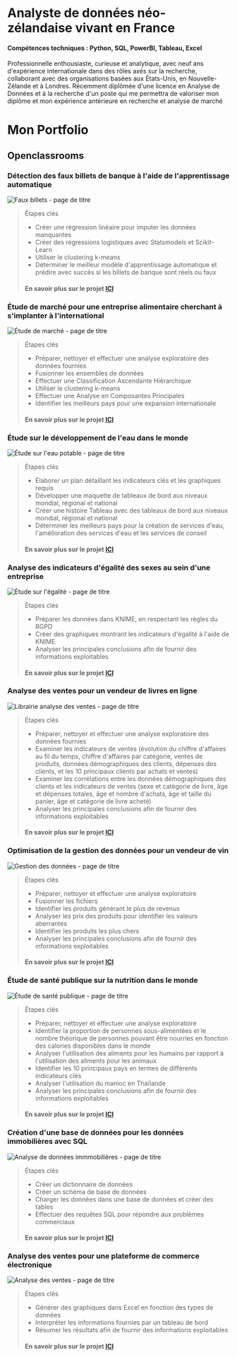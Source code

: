 # Analyste de données néo-zélandaise vivant en France
#### Compétences techniques : Python, SQL, PowerBI, Tableau, Excel

Professionnelle enthousiaste, curieuse et analytique, avec neuf ans d'expérience internationale dans des rôles axés sur la recherche, collaborant avec des organisations basées aux États-Unis, en Nouvelle-Zélande et à Londres. Récemment diplômée d'une licence en Analyse de Données et à la recherche d'un poste qui me permettra de valoriser mon diplôme et mon expérience antérieure en recherche et analyse de marché

# Mon Portfolio 
## Openclassrooms
### Détection des faux billets de banque à l'aide de l'apprentissage automatique 
![Faux billets - page de titre](images_france/P10.png)
> Étapes clés
> - Créer une régression linéaire pour imputer les données manquantes
> - Créer des régressions logistiques avec Statsmodels et Scikit-Learn
> - Utiliser le clustering k-means
> - Déterminer le meilleur modèle d'apprentissage automatique et prédire avec succès si les billets de banque sont réels ou faux
>  
> #### En savoir plus sur le projet [ICI](https://flossytoo.github.io/portfolio-france/projet_10/billets)

### Étude de marché pour une entreprise alimentaire cherchant à s'implanter à l'international
![Étude de marché - page de titre](images_france/P9.png)
> Étapes clés
> - Préparer, nettoyer et effectuer une analyse exploratoire des données fournies
> - Fusionner les ensembles de données
> - Effectuer une Classification Ascendante Hiérarchique
> - Utiliser le clustering k-means
> - Effectuer une Analyse en Composantes Principales
> - Identifier les meilleurs pays pour une expansion internationale
>
> #### En savoir plus sur le projet [ICI](https://flossytoo.github.io/portfolio-france/projet_9/poulet)

### Étude sur le développement de l'eau dans le monde
![Étude sur l'eau potable - page de titre](images_france/P8.png)
> Étapes clés
> - Élaborer un plan détaillant les indicateurs clés et les graphiques requis
> - Développer une maquette de tableaux de bord aux niveaux mondial, régional et national
> - Créer une histoire Tableau avec des tableaux de bord aux niveaux mondial, régional et national
> - Déterminer les meilleurs pays pour la création de services d'eau, l'amélioration des services d'eau et les services de conseil
>
> #### En savoir plus sur le projet [ICI](https://flossytoo.github.io/portfolio-france/projet_8/eau_potable)

### Analyse des indicateurs d'égalité des sexes au sein d'une entreprise
![Étude sur l'égalité - page de titre](images_france/P7.png)
> Étapes clés
> - Préparer les données dans KNIME, en respectant les règles du RGPD
> - Créer des graphiques montrant les indicateurs d'égalité à l'aide de KNIME
> - Analyser les principales conclusions afin de fournir des informations exploitables
> 
> #### En savoir plus sur le projet [ICI](https://flossytoo.github.io/portfolio-france/projet_7/femme_homme)

### Analyse des ventes pour un vendeur de livres en ligne
![Librairie analyse des ventes - page de titre](images_france/P6.png)
> Étapes clés
> - Préparer, nettoyer et effectuer une analyse exploratoire des données fournies
> - Examiner les indicateurs de ventes (évolution du chiffre d'affaires au fil du temps, chiffre d'affaires par catégorie, ventes de produits, données démographiques des clients, dépenses des clients, et les 10 principaux clients par achats et ventes)
> - Examiner les corrélations entre les données démographiques des clients et les indicateurs de ventes (sexe et catégorie de livre, âge et dépenses totales, âge et nombre d'achats, âge et taille du panier, âge et catégorie de livre acheté)
> - Analyser les principales conclusions afin de fournir des informations exploitables
>  
> #### En savoir plus sur le projet [ICI](https://flossytoo.github.io/portfolio-france/projet_6/ventes_librairie)

### Optimisation de la gestion des données pour un vendeur de vin
![Gestion des données - page de titre](images_france/P5.png)
> Étapes clés
> - Préparer, nettoyer et effectuer une analyse exploratoire
> - Fusionner les fichiers
> - Identifier les produits générant le plus de revenus
> - Analyser les prix des produits pour identifier les valeurs aberrantes
> - Identifier les produits les plus chers
> - Analyser les principales conclusions afin de fournir des informations exploitables
>  
> #### En savoir plus sur le projet [ICI](https://flossytoo.github.io/portfolio-france/projet_5/ventes_vins)

### Étude de santé publique sur la nutrition dans le monde
![Étude de santé publique - page de titre](images_france/P4.png)
> Étapes clés
> - Préparer, nettoyer et effectuer une analyse exploratoire
> - Identifier la proportion de personnes sous-alimentées et le nombre théorique de personnes pouvant être nourries en fonction des calories disponibles dans le monde
> - Analyser l'utilisation des aliments pour les humains par rapport à l'utilisation des aliments pour les animaux
> - Identifier les 10 principaux pays en termes de différents indicateurs clés
> - Analyser l'utilisation du manioc en Thaïlande
> - Analyser les principales conclusions afin de fournir des informations exploitables
>  
> #### En savoir plus sur le projet [ICI](https://flossytoo.github.io/portfolio-france/projet_4/nutrition)

### Création d'une base de données pour les données immobilières avec SQL
![Analyse de données immmobilières - page de titre](images_france/P3.png)
> Étapes clés
> - Créer un dictionnaire de données
> - Créer un schéma de base de données
> - Charger les données dans une base de données et créer des tables
> - Effectuer des requêtes SQL pour répondre aux problèmes commerciaux
>
> #### En savoir plus sur le projet [ICI](https://flossytoo.github.io/portfolio-france/projet_3/immobilier)

### Analyse des ventes pour une plateforme de commerce électronique
![Analyse des ventes - page de titre](images_france/P2.png)
> Étapes clés
> - Générer des graphiques dans Excel en fonction des types de données
> - Interpréter les informations fournies par un tableau de bord
> - Résumer les résultats afin de fournir des informations exploitables
>
> #### En savoir plus sur le projet [ICI](https://flossytoo.github.io/portfolio-france/projet_2/analyse_ventes)


